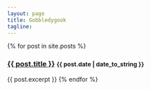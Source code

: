 ```yaml
---
layout: page
title: Gobbledygook
tagline: 
---
```

<div class="index">
{% for post in site.posts %}
  <h3><a href="{{ BASE_PATH }}{{ post.url }}">{{ post.title }}</a> <small>{{ post.date | date_to_string }}</small></h3>
  {{ post.excerpt }}
{% endfor %}
</div>